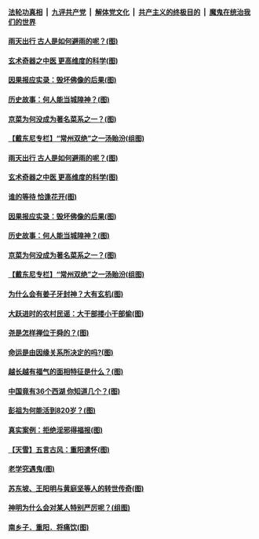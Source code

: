 

####  [法轮功真相](../../../../basic/blob/master/README.md?t=11020601) &nbsp;|&nbsp; [九评共产党](../../../../9ping.md/blob/master/README.md?t=11020601) &nbsp;|&nbsp; [解体党文化](../../../../jtdwh.md/blob/master/README.md?t=11020601)  &nbsp;|&nbsp; [共产主义的终极目的](../../../../gczydzjmd.md/blob/master/README.md?t=11020601) &nbsp;|&nbsp; [魔鬼在统治我们的世界](../../../../mgztzwmdsj.md/blob/master/README.md?t=11020601) 

#### [雨天出行 古人是如何避雨的呢？(图)](../pages/p7/951045.md?t=11020601) 

#### [玄术奇器之中医 更高维度的科学(图)](../pages/p7/948470.md?t=11020601) 

#### [因果报应实录：毁坏佛像的后果(图)](../pages/p7/951012.md?t=11020601) 

#### [历史故事：何人能当城隍神？(图)](../pages/p7/950928.md?t=11020601) 

#### [京菜为何没成为著名菜系之一？(图)](../pages/p7/950686.md?t=11020601) 

#### [【戴东尼专栏】“常州双绝”之一汤贻汾(组图)](../pages/p7/943912.md?t=11020601) 

#### [雨天出行 古人是如何避雨的呢？(图)](../pages/p7/951045.md?t=11020601) 

#### [玄术奇器之中医 更高维度的科学(图)](../pages/p7/948470.md?t=11020601) 

#### [谁的等待 恰逢花开(图)](../pages/p7/950265.md?t=11020601) 

#### [因果报应实录：毁坏佛像的后果(图)](../pages/p7/951012.md?t=11020601) 

#### [历史故事：何人能当城隍神？(图)](../pages/p7/950928.md?t=11020601) 

#### [京菜为何没成为著名菜系之一？(图)](../pages/p7/950686.md?t=11020601) 

#### [【戴东尼专栏】“常州双绝”之一汤贻汾(组图)](../pages/p7/943912.md?t=11020601) 

#### [为什么会有姜子牙封神？大有玄机(图)](../pages/p7/950845.md?t=11020601) 

#### [大跃进时的农村民谣：大干部搂小干部偷(图)](../pages/p7/950683.md?t=11020601) 

#### [尧是怎样禅位于舜的？(图)](../pages/p7/950688.md?t=11020601) 

#### [命运是由因缘关系所决定的吗?(图)](../pages/p7/950681.md?t=11020601) 

#### [越长越有福气的面相特征是什么？(图)](../pages/p7/950262.md?t=11020601) 

#### [中国竟有36个西湖 你知道几个？(图)](../pages/p7/950707.md?t=11020601) 

#### [彭祖为何能活到820岁？(图)](../pages/p7/950572.md?t=11020601) 

#### [真实案例：拒绝淫邪得福报(图)](../pages/p7/950565.md?t=11020601) 

#### [【天雪】五言古风：重阳遣怀(图)](../pages/p7/950567.md?t=11020601) 

#### [老学究遇鬼(图)](../pages/p7/948976.md?t=11020601) 

#### [苏东坡、王阳明与黄庭坚等人的转世传奇(图)](../pages/p7/950551.md?t=11020601) 

#### [神明为什么会对某人特别严厉呢？(组图)](../pages/p7/911140.md?t=11020601) 

#### [南乡子．重阳．将痛饮(图)](../pages/p7/950353.md?t=11020601) 

